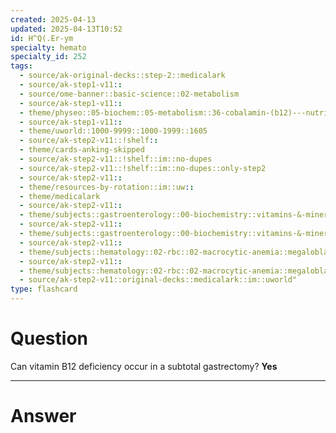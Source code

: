 ```yaml
---
created: 2025-04-13
updated: 2025-04-13T10:52
id: H^Q(.Er-ym
specialty: hemato
specialty_id: 252
tags:
  - source/ak-original-decks::step-2::medicalark
  - source/ak-step1-v11::
  - source/ome-banner::basic-science::02-metabolism
  - source/ak-step1-v11::
  - theme/physeo::05-biochem::05-metabolism::36-cobalamin-(b12)---nutrition
  - source/ak-step1-v11::
  - theme/uworld::1000-9999::1000-1999::1605
  - source/ak-step2-v11::!shelf::
  - theme/cards-anking-skipped
  - source/ak-step2-v11::!shelf::im::no-dupes
  - source/ak-step2-v11::!shelf::im::no-dupes::only-step2
  - source/ak-step2-v11::
  - theme/resources-by-rotation::im::uw::
  - theme/medicalark
  - source/ak-step2-v11::
  - theme/subjects::gastroenterology::00-biochemistry::vitamins-&-minerals::vitamin-b12
  - source/ak-step2-v11::
  - theme/subjects::gastroenterology::00-biochemistry::vitamins-&-minerals::vitamin-b12::pathophysiology
  - source/ak-step2-v11::
  - theme/subjects::hematology::02-rbc::02-macrocytic-anemia::megaloblastic::cobalamin-deficiency
  - source/ak-step2-v11::
  - theme/subjects::hematology::02-rbc::02-macrocytic-anemia::megaloblastic::cobalamin-deficiency::pathophysiology
  - source/ak-step2-v11::original-decks::medicalark::im::uworld"
type: flashcard
---
```


# Question
Can vitamin B12 deficiency occur in a subtotal gastrectomy?   **Yes**

---

# Answer
